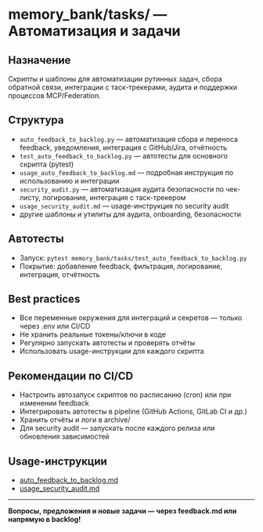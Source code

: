 # memory_bank/tasks/ — Автоматизация и задачи

## Назначение
Скрипты и шаблоны для автоматизации рутинных задач, сбора обратной связи, интеграции с таск-трекерами, аудита и поддержки процессов MCP/Federation.

## Структура
- `auto_feedback_to_backlog.py` — автоматизация сбора и переноса feedback, уведомления, интеграция с GitHub/Jira, отчётность
- `test_auto_feedback_to_backlog.py` — автотесты для основного скрипта (pytest)
- `usage_auto_feedback_to_backlog.md` — подробная инструкция по использованию и интеграции
- `security_audit.py` — автоматизация аудита безопасности по чек-листу, логирование, интеграция с таск-трекером
- `usage_security_audit.md` — usage-инструкция по security audit
- другие шаблоны и утилиты для аудита, onboarding, безопасности

## Автотесты
- Запуск: `pytest memory_bank/tasks/test_auto_feedback_to_backlog.py`
- Покрытие: добавление feedback, фильтрация, логирование, интеграция, отчётность

## Best practices
- Все переменные окружения для интеграций и секретов — только через .env или CI/CD
- Не хранить реальные токены/ключи в коде
- Регулярно запускать автотесты и проверять отчёты
- Использовать usage-инструкции для каждого скрипта

## Рекомендации по CI/CD
- Настроить автозапуск скриптов по расписанию (cron) или при изменении feedback
- Интегрировать автотесты в pipeline (GitHub Actions, GitLab CI и др.)
- Хранить отчёты и логи в archive/
- Для security audit — запускать после каждого релиза или обновления зависимостей

## Usage-инструкции
- [auto_feedback_to_backlog.md](usage_auto_feedback_to_backlog.md)
- [usage_security_audit.md](usage_security_audit.md)

---

**Вопросы, предложения и новые задачи — через feedback.md или напрямую в backlog!** 